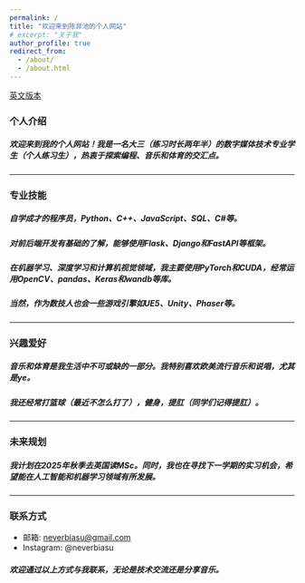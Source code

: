 ```yaml
---
permalink: /
title: "欢迎来到陈非池的个人网站"
# excerpt: "关于我"
author_profile: true
redirect_from: 
  - /about/
  - /about.html
---
```

[英文版本](./about_en.md) 

### 个人介绍
##### 欢迎来到我的个人网站！我是一名大三（练习时长两年半）的数字媒体技术专业学生（个人练习生），热衷于探索编程、音乐和体育的交汇点。

---

### 专业技能
##### 自学成才的程序员，Python、C++、JavaScript、SQL、C#等。
##### 对前后端开发有基础的了解，能够使用Flask、Django和FastAPI等框架。
##### 在机器学习、深度学习和计算机视觉领域，我主要使用PyTorch和CUDA，经常运用OpenCV、pandas、Keras和wandb等库。
##### 当然，作为数技人也会一些游戏引擎如UE5、Unity、Phaser等。

---

### 兴趣爱好
##### 音乐和体育是我生活中不可或缺的一部分。我特别喜欢欧美流行音乐和说唱，尤其是ye。
##### 我还经常打篮球（最近不怎么打了），健身，提肛（同学们记得提肛）。

---

### 未来规划
##### 我计划在2025年秋季去英国读MSc。同时，我也在寻找下一学期的实习机会，希望能在人工智能和机器学习领域有所发展。

---

### 联系方式
- 邮箱: neverbiasu@gmail.com
- Instagram: @neverbiasu

##### 欢迎通过以上方式与我联系，无论是技术交流还是分享音乐。
